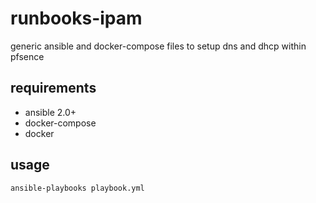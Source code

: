 # runbooks-ipam
generic ansible and docker-compose files to setup dns and dhcp within pfsence


## requirements
  - ansible 2.0+
  - docker-compose
  - docker

## usage

`ansible-playbooks playbook.yml`

